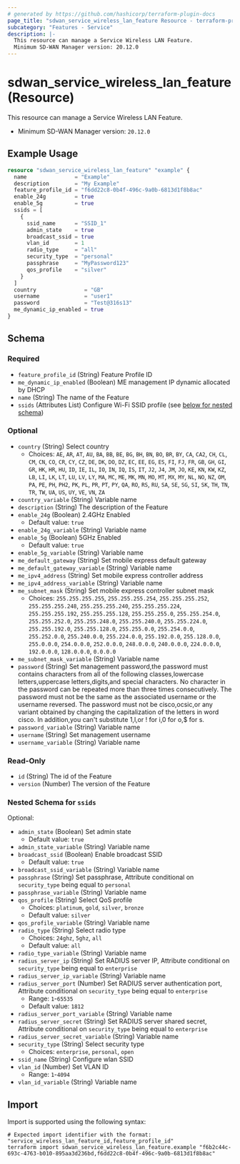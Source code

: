 ```yaml
---
# generated by https://github.com/hashicorp/terraform-plugin-docs
page_title: "sdwan_service_wireless_lan_feature Resource - terraform-provider-sdwan"
subcategory: "Features - Service"
description: |-
  This resource can manage a Service Wireless LAN Feature.
  Minimum SD-WAN Manager version: 20.12.0
---
```


# sdwan_service_wireless_lan_feature (Resource)

This resource can manage a Service Wireless LAN Feature.
  - Minimum SD-WAN Manager version: `20.12.0`

## Example Usage

```terraform
resource "sdwan_service_wireless_lan_feature" "example" {
  name               = "Example"
  description        = "My Example"
  feature_profile_id = "f6dd22c8-0b4f-496c-9a0b-6813d1f8b8ac"
  enable_24g         = true
  enable_5g          = true
  ssids = [
    {
      ssid_name      = "SSID_1"
      admin_state    = true
      broadcast_ssid = true
      vlan_id        = 1
      radio_type     = "all"
      security_type  = "personal"
      passphrase     = "MyPassword123"
      qos_profile    = "silver"
    }
  ]
  country               = "GB"
  username              = "user1"
  password              = "Test@316s13"
  me_dynamic_ip_enabled = true
}
```

<!-- schema generated by tfplugindocs -->
## Schema

### Required

- `feature_profile_id` (String) Feature Profile ID
- `me_dynamic_ip_enabled` (Boolean) ME management IP dynamic allocated by DHCP
- `name` (String) The name of the Feature
- `ssids` (Attributes List) Configure Wi-Fi SSID profile (see [below for nested schema](#nestedatt--ssids))

### Optional

- `country` (String) Select country
  - Choices: `AE`, `AR`, `AT`, `AU`, `BA`, `BB`, `BE`, `BG`, `BH`, `BN`, `BO`, `BR`, `BY`, `CA`, `CA2`, `CH`, `CL`, `CM`, `CN`, `CO`, `CR`, `CY`, `CZ`, `DE`, `DK`, `DO`, `DZ`, `EC`, `EE`, `EG`, `ES`, `FI`, `FJ`, `FR`, `GB`, `GH`, `GI`, `GR`, `HK`, `HR`, `HU`, `ID`, `IE`, `IL`, `IO`, `IN`, `IQ`, `IS`, `IT`, `J2`, `J4`, `JM`, `JO`, `KE`, `KN`, `KW`, `KZ`, `LB`, `LI`, `LK`, `LT`, `LU`, `LV`, `LY`, `MA`, `MC`, `ME`, `MK`, `MN`, `MO`, `MT`, `MX`, `MY`, `NL`, `NO`, `NZ`, `OM`, `PA`, `PE`, `PH`, `PH2`, `PK`, `PL`, `PR`, `PT`, `PY`, `QA`, `RO`, `RS`, `RU`, `SA`, `SE`, `SG`, `SI`, `SK`, `TH`, `TN`, `TR`, `TW`, `UA`, `US`, `UY`, `VE`, `VN`, `ZA`
- `country_variable` (String) Variable name
- `description` (String) The description of the Feature
- `enable_24g` (Boolean) 2.4GHz Enabled
  - Default value: `true`
- `enable_24g_variable` (String) Variable name
- `enable_5g` (Boolean) 5GHz Enabled
  - Default value: `true`
- `enable_5g_variable` (String) Variable name
- `me_default_gateway` (String) Set mobile express default gateway
- `me_default_gateway_variable` (String) Variable name
- `me_ipv4_address` (String) Set mobile express controller address
- `me_ipv4_address_variable` (String) Variable name
- `me_subnet_mask` (String) Set mobile express controller subnet mask
  - Choices: `255.255.255.255`, `255.255.255.254`, `255.255.255.252`, `255.255.255.248`, `255.255.255.240`, `255.255.255.224`, `255.255.255.192`, `255.255.255.128`, `255.255.255.0`, `255.255.254.0`, `255.255.252.0`, `255.255.248.0`, `255.255.240.0`, `255.255.224.0`, `255.255.192.0`, `255.255.128.0`, `255.255.0.0`, `255.254.0.0`, `255.252.0.0`, `255.240.0.0`, `255.224.0.0`, `255.192.0.0`, `255.128.0.0`, `255.0.0.0`, `254.0.0.0`, `252.0.0.0`, `248.0.0.0`, `240.0.0.0`, `224.0.0.0`, `192.0.0.0`, `128.0.0.0`, `0.0.0.0`
- `me_subnet_mask_variable` (String) Variable name
- `password` (String) Set management password,the password must contains characters from all of the following classes,lowercase letters,uppercase letters,digits,and special characters. No character in the password can be repeated more than three times consecutively. The password must not be the same as the associated username or the username reversed. The password must not be cisco,ocsic,or any variant obtained by changing the capitalization of the letters in word cisco. In addition,you can't substitute 1,l,or ! for i,0 for o,$ for s.
- `password_variable` (String) Variable name
- `username` (String) Set management username
- `username_variable` (String) Variable name

### Read-Only

- `id` (String) The id of the Feature
- `version` (Number) The version of the Feature

<a id="nestedatt--ssids"></a>
### Nested Schema for `ssids`

Optional:

- `admin_state` (Boolean) Set admin state
  - Default value: `true`
- `admin_state_variable` (String) Variable name
- `broadcast_ssid` (Boolean) Enable broadcast SSID
  - Default value: `true`
- `broadcast_ssid_variable` (String) Variable name
- `passphrase` (String) Set passphrase, Attribute conditional on `security_type` being equal to `personal`
- `passphrase_variable` (String) Variable name
- `qos_profile` (String) Select QoS profile
  - Choices: `platinum`, `gold`, `silver`, `bronze`
  - Default value: `silver`
- `qos_profile_variable` (String) Variable name
- `radio_type` (String) Select radio type
  - Choices: `24ghz`, `5ghz`, `all`
  - Default value: `all`
- `radio_type_variable` (String) Variable name
- `radius_server_ip` (String) Set RADIUS server IP, Attribute conditional on `security_type` being equal to `enterprise`
- `radius_server_ip_variable` (String) Variable name
- `radius_server_port` (Number) Set RADIUS server authentication port, Attribute conditional on `security_type` being equal to `enterprise`
  - Range: `1`-`65535`
  - Default value: `1812`
- `radius_server_port_variable` (String) Variable name
- `radius_server_secret` (String) Set RADIUS server shared secret, Attribute conditional on `security_type` being equal to `enterprise`
- `radius_server_secret_variable` (String) Variable name
- `security_type` (String) Select security type
  - Choices: `enterprise`, `personal`, `open`
- `ssid_name` (String) Configure wlan SSID
- `vlan_id` (Number) Set VLAN ID
  - Range: `1`-`4094`
- `vlan_id_variable` (String) Variable name

## Import

Import is supported using the following syntax:

```shell
# Expected import identifier with the format: "service_wireless_lan_feature_id,feature_profile_id"
terraform import sdwan_service_wireless_lan_feature.example "f6b2c44c-693c-4763-b010-895aa3d236bd,f6dd22c8-0b4f-496c-9a0b-6813d1f8b8ac"
```
